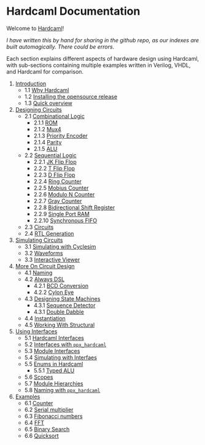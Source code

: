 # Hardcaml Documentation

Welcome to [Hardcaml](https://github.com/janestreet/hardcaml)!

_I have written this by hand for sharing in the github repo, as our indexes are built automagically.  There could be errors._

Each section explains different aspects of hardware design using Hardcaml, with
sub-sections containing multiple examples written in Verilog, VHDL, and Hardcaml for
comparison.

1. [Introduction](introduction.md)
   * 1.1 [Why Hardcaml](why.md)
   * 1.2 [Installing the opensource release](installing_with_opam.md)
   * 1.3 [Quick overview](quick_overview.md)
2. [Designing Circuits](designing_circuits.md)
   * 2.1 [Combinational Logic](combinational_logic.md)
       - 2.1.1 [ROM](rom.md)
       - 2.1.2 [Mux4](mux4.md)
       - 2.1.3 [Priority Encoder](priority_encoder.md)
       - 2.1.4 [Parity](parity.md)
       - 2.1.5 [ALU](alu.md)
   * 2.2 [Sequential Logic](sequential_logic.md)
       - 2.2.1 [JK Flip Flop](jk_flip_flop.md)
       - 2.2.2 [T Flip Flop](t_flip_flop.md)
       - 2.2.3 [D Flip Flop](d_flip_flop.md)
       - 2.2.4 [Ring Counter](ring_counter.md)
       - 2.2.5 [Mobius Counter](mobius_counter.md)
       - 2.2.6 [Modulo N Counter](modulo_n_counter.md)
       - 2.2.7 [Gray Counter](gray_counter.md)
       - 2.2.8 [Bidirectional Shift Register](bidirectional_shift_reg.md)
       - 2.2.9 [Single Port RAM](single_port_ram.md)
       - 2.2.10 [Synchronous FIFO](sync_fifo.md)
   * 2.3 [Circuits](circuits.md)
   * 2.4 [RTL Generation](rtl_generation.md)
3. [Simulating Circuits](simulating_circuits.md)
   * 3.1 [Simulating with Cyclesim](simulation.md)
   * 3.2 [Waveforms](waveforms.md)
   * 3.3 [Interactive Viewer](waveterm_interactive_viewer.md)
4. [More On Circuit Design](more_design.md)
   * 4.1 [Naming](naming.md)
   * 4.2 [Always DSL](always.md)
       - 4.2.1 [BCD Conversion](binary_coded_decimal.md)
       - 4.2.2 [Cylon Eye](cylon_eye.md)
   * 4.3 [Designing State Machines](state_machine_always_api.md)
       - 4.3.1 [Sequence Detector](sequence_detector.md)
       - 4.3.1 [Double Dabble](double_dabble.md)
   * 4.4 [Instantiation](instantiation.md)
   * 4.5 [Working With Structural](structural.md)
5. [Using Interfaces](using_interfaces.md)
   * 5.1 [Hardcaml Interfaces](hardcaml_interfaces.md)
   * 5.2 [Interfaces with `ppx_hardcaml`](interface_ppx.md)
   * 5.3 [Module Interfaces](module_interface.md)
   * 5.4 [Simulating with Interfaes](simulating_with_interfaces.md)
   * 5.5 [Enums in Hardcaml](enums.md)
       - 5.5.1 [Typed ALU](typed_alu.md)
   * 5.6 [Scopes](scopes.md)
   * 5.7 [Module Hierarchies](module_hierarchy.md)
   * 5.8 [Naming with `ppx_hardcaml`](ppx_naming.md)
6. [Examples](examples.md)
   * 6.1 [Counter](counter_example.md)
   * 6.2 [Serial multiplier](serial_multiplier_example.md)
   * 6.3 [Fibonacci numbers](fibonacci_example.md)
   * 6.4 [FFT](fft.md)
   * 6.5 [Binary Search](binary_search.md)
   * 6.6 [Quicksort](quicksort.md)
